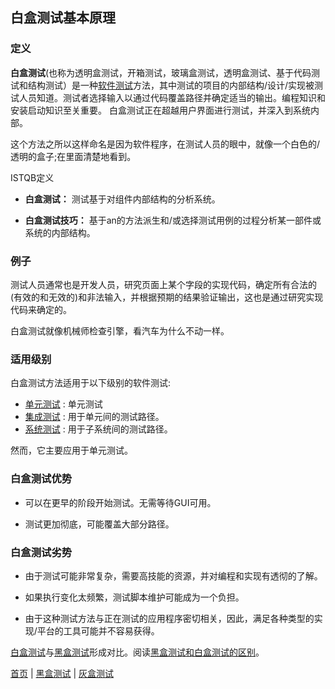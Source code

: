 ## 白盒测试基本原理

### 定义

**白盒测试**(也称为透明盒测试，开箱测试，玻璃盒测试，透明盒测试、基于代码测试和结构测试）是一种[软件测试](软件测试.md)方法，其中测试的项目的内部结构/设计/实现被测试人员知道。测试者选择输入以通过代码覆盖路径并确定适当的输出。编程知识和安装启动知识至关重要。 白盒测试正在超越用户界面进行测试，并深入到系统内部。

这个方法之所以这样命名是因为软件程序，在测试人员的眼中，就像一个白色的/透明的盒子;在里面清楚地看到。

ISTQB定义

- **白盒测试：** 测试基于对组件内部结构的分析系统。

- **白盒测试技巧：** 基于an的方法派生和/或选择测试用例的过程分析某一部件或系统的内部结构。

### 例子

测试人员通常也是开发人员，研究页面上某个字段的实现代码，确定所有合法的(有效的和无效的)和非法输入，并根据预期的结果验证输出，这也是通过研究实现代码来确定的。

白盒测试就像机械师检查引擎，看汽车为什么不动一样。

### 适用级别

白盒测试方法适用于以下级别的软件测试:

- [单元测试](单元测试.md) : 单元测试
- [集成测试](集成测试.md) : 用于单元间的测试路径。
- [系统测试](系统测试.md) : 用于子系统间的测试路径。

然而，它主要应用于单元测试。

### 白盒测试优势

- 可以在更早的阶段开始测试。无需等待GUI可用。

- 测试更加彻底，可能覆盖大部分路径。

### 白盒测试劣势

- 由于测试可能非常复杂，需要高技能的资源，并对编程和实现有透彻的了解。

- 如果执行变化太频繁，测试脚本维护可能成为一个负担。

- 由于这种测试方法与正在测试的应用程序密切相关，因此，满足各种类型的实现/平台的工具可能并不容易获得。

[白盒测试](白盒测试.md)与[黑盒测试](黑盒测试.md)形成对比。阅读[黑盒测试和白盒测试的区别](黑盒测试和白盒测试的区别.md)。


[首页](index.md)  |  [黑盒测试](黑盒测试.md)  |  [灰盒测试](灰盒测试.md) 

